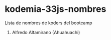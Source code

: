 # kodemia-33js-nombres

Lista de nombres de koders del bootcamp

1. Alfredo Altamirano (Ahuahuachi)
